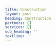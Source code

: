 ```yaml
---
title: Construction
layout: post
heading: Construction
partners: []
services: []
sub_heading: ''
textline: ''
---
```

